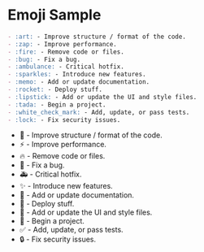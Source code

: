 # Emoji Sample

```markdown
- :art: - Improve structure / format of the code.
- :zap: - Improve performance.
- :fire: - Remove code or files.
- :bug: - Fix a bug.
- :ambulance: - Critical hotfix.
- :sparkles: - Introduce new features.
- :memo: - Add or update documentation.
- :rocket: - Deploy stuff.
- :lipstick: - Add or update the UI and style files.
- :tada: - Begin a project.
- :white_check_mark: - Add, update, or pass tests.
- :lock: - Fix security issues.
```

- :art: - Improve structure / format of the code.
- :zap: - Improve performance.
- :fire: - Remove code or files.
- :bug: - Fix a bug.
- :ambulance: - Critical hotfix.
- :sparkles: - Introduce new features.
- :memo: - Add or update documentation.
- :rocket: - Deploy stuff.
- :lipstick: - Add or update the UI and style files.
- :tada: - Begin a project.
- :white_check_mark: - Add, update, or pass tests.
- :lock: - Fix security issues.
